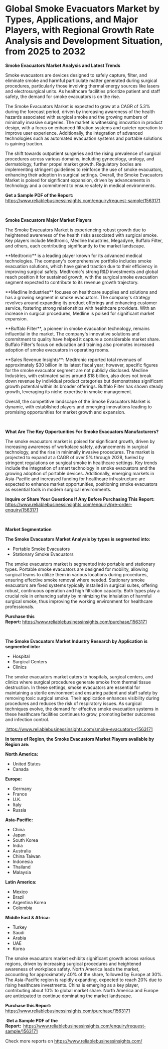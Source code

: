 <p><h1>Global Smoke Evacuators Market by Types, Applications, and Major Players, with Regional Growth Rate Analysis and Development Situation, from 2025 to 2032</h1></p><p><strong>Smoke Evacuators Market Analysis and Latest Trends</strong></p>
<p><p>Smoke evacuators are devices designed to safely capture, filter, and eliminate smoke and harmful particulate matter generated during surgical procedures, particularly those involving thermal energy sources like lasers and electrosurgical units. As healthcare facilities prioritize patient and staff safety, the demand for smoke evacuators is on the rise.</p><p>The Smoke Evacuators Market is expected to grow at a CAGR of 5.3% during the forecast period, driven by increasing awareness of the health hazards associated with surgical smoke and the growing numbers of minimally invasive surgeries. The market is witnessing innovation in product design, with a focus on enhanced filtration systems and quieter operation to improve user experience. Additionally, the integration of advanced technologies such as automated evacuation systems and portable solutions is gaining traction.</p><p>The shift towards outpatient surgeries and the rising prevalence of surgical procedures across various domains, including gynecology, urology, and dermatology, further propel market growth. Regulatory bodies are implementing stringent guidelines to reinforce the use of smoke evacuators, enhancing their adoption in surgical settings. Overall, the Smoke Evacuators Market is poised for significant expansion, driven by advancements in technology and a commitment to ensure safety in medical environments.</p></p>
<p><strong>Get a Sample PDF of the Report:&nbsp;</strong> <a href="https://www.reliablebusinessinsights.com/enquiry/request-sample/1563171?utm_campaign=2180&utm_medium=2&utm_source=Github&utm_content=ia&utm_term=11042025&utm_id=smoke-evacuators">https://www.reliablebusinessinsights.com/enquiry/request-sample/1563171</a></p>
<p>&nbsp;</p>
<p><strong>Smoke Evacuators Major Market Players</strong></p>
<p><p>The Smoke Evacuators Market is experiencing robust growth due to heightened awareness of the health risks associated with surgical smoke. Key players include Medtronic, Medline Industries, Megadyne, Buffalo Filter, and others, each contributing significantly to the market landscape.</p><p>**Medtronic** is a leading player known for its advanced medical technologies. The company's comprehensive portfolio includes smoke evacuation solutions, which have gained traction due to their efficiency in improving surgical safety. Medtronic's strong R&D investments and global reach position it for sustained growth, with the surgical smoke evacuation segment expected to contribute to its revenue growth trajectory.</p><p>**Medline Industries** focuses on healthcare supplies and solutions and has a growing segment in smoke evacuators. The company's strategy revolves around expanding its product offerings and enhancing customer service, fostering strong relationships with healthcare providers. With an increase in surgical procedures, Medline is poised for significant market expansion.</p><p>**Buffalo Filter**, a pioneer in smoke evacuation technology, remains influential in the market. The company's innovative solutions and commitment to quality have helped it capture a considerable market share. Buffalo Filter's focus on education and training also promotes increased adoption of smoke evacuators in operating rooms.</p><p>**Sales Revenue Insights**: Medtronic reported total revenues of approximately $30 billion in its latest fiscal year; however, specific figures for the smoke evacuator segment are not publicly disclosed. Medline Industries, with estimated sales around $18 billion, also does not break down revenue by individual product categories but demonstrates significant growth potential within its broader offerings. Buffalo Filter has shown steady growth, leveraging its niche expertise in smoke management.</p><p>Overall, the competitive landscape of the Smoke Evacuators Market is dynamic, with established players and emerging innovations leading to promising opportunities for market growth and expansion.</p></p>
<p>&nbsp;</p>
<p><strong>What Are The Key Opportunities For Smoke Evacuators Manufacturers?</strong></p>
<p><p>The smoke evacuators market is poised for significant growth, driven by increasing awareness of workplace safety, advancements in surgical technology, and the rise in minimally invasive procedures. The market is projected to expand at a CAGR of over 5% through 2028, fueled by stringent regulations on surgical smoke in healthcare settings. Key trends include the integration of smart technology in smoke evacuators and the growing adoption of portable devices. Additionally, emerging markets in Asia-Pacific and increased funding for healthcare infrastructure are expected to enhance market opportunities, positioning smoke evacuators as essential tools in modern surgical environments.</p></p>
<p><strong>Inquire or Share Your Questions If Any Before Purchasing This Report:</strong> <a href="https://www.reliablebusinessinsights.com/enquiry/pre-order-enquiry/1563171?utm_campaign=2180&utm_medium=2&utm_source=Github&utm_content=ia&utm_term=11042025&utm_id=smoke-evacuators">https://www.reliablebusinessinsights.com/enquiry/pre-order-enquiry/1563171</a></p>
<p>&nbsp;</p>
<p><strong>Market Segmentation</strong></p>
<p><strong>The Smoke Evacuators Market Analysis by types is segmented into:</strong></p>
<p><ul><li>Portable Smoke Evacuators</li><li>Stationary Smoke Evacuators</li></ul></p>
<p><p>The smoke evacuators market is segmented into portable and stationary types. Portable smoke evacuators are designed for mobility, allowing surgical teams to utilize them in various locations during procedures, ensuring effective smoke removal where needed. Stationary smoke evacuators are fixed systems typically installed in surgical suites, offering robust, continuous operation and high filtration capacity. Both types play a crucial role in enhancing safety by minimizing the inhalation of harmful surgical smoke, thus improving the working environment for healthcare professionals.</p></p>
<p><strong>Purchase this Report:&nbsp;</strong><a href="https://www.reliablebusinessinsights.com/purchase/1563171?utm_campaign=2180&utm_medium=2&utm_source=Github&utm_content=ia&utm_term=11042025&utm_id=smoke-evacuators">https://www.reliablebusinessinsights.com/purchase/1563171</a></p>
<p>&nbsp;</p>
<p><strong>The Smoke Evacuators Market Industry Research by Application is segmented into:</strong></p>
<p><ul><li>Hospital</li><li>Surgical Centers</li><li>Clinics</li></ul></p>
<p><p>The smoke evacuators market caters to hospitals, surgical centers, and clinics where surgical procedures generate smoke from thermal tissue destruction. In these settings, smoke evacuators are essential for maintaining a sterile environment and ensuring patient and staff safety by removing toxic surgical smoke. Their application enhances visibility during procedures and reduces the risk of respiratory issues. As surgical techniques evolve, the demand for effective smoke evacuation systems in these healthcare facilities continues to grow, promoting better outcomes and infection control.</p></p>
<p><a href="https://www.reliablebusinessinsights.com/smoke-evacuators-r1563171?utm_campaign=2180&utm_medium=2&utm_source=Github&utm_content=ia&utm_term=11042025&utm_id=smoke-evacuators">&nbsp;https://www.reliablebusinessinsights.com/smoke-evacuators-r1563171</a></p>
<p><strong>In terms of Region, the Smoke Evacuators Market Players available by Region are:</strong></p>
<p>
    <p> <strong> North America: </strong>
        <ul>
            <li>United States</li>
            <li>Canada</li>
        </ul>
        </p> 
    <p> <strong> Europe: </strong>
        <ul>
            <li>Germany</li>
            <li>France</li>
            <li>U.K.</li>
            <li>Italy</li>
            <li>Russia</li>
        </ul>
        </p> 
    <p> <strong> Asia-Pacific: </strong>
        <ul>
            <li>China</li>
            <li>Japan</li>
            <li>South Korea</li>
            <li>India</li>
            <li>Australia</li>
            <li>China Taiwan</li>
            <li>Indonesia</li>
            <li>Thailand</li>
            <li>Malaysia</li>
        </ul>
        </p> 
    <p> <strong> Latin America: </strong>
        <ul>
            <li>Mexico</li>
            <li>Brazil</li>
            <li>Argentina Korea</li>
            <li>Colombia</li>
        </ul>
        </p> 
    <p> <strong> Middle East & Africa: </strong>
        <ul>
            <li>Turkey</li>
            <li>Saudi</li>
            <li>Arabia</li>
            <li>UAE</li>
            <li>Korea</li>
        </ul>
    </p>
    </p>
<p><p>The smoke evacuators market exhibits significant growth across various regions, driven by increasing surgical procedures and heightened awareness of workplace safety. North America leads the market, accounting for approximately 40% of the share, followed by Europe at 30%. The Asia-Pacific region is rapidly expanding, expected to reach 20% due to rising healthcare investments. China is emerging as a key player, contributing about 10% to global market share. North America and Europe are anticipated to continue dominating the market landscape.</p></p>
<p><strong>Purchase this Report: </strong><a href="https://www.reliablebusinessinsights.com/purchase/1563171?utm_campaign=2180&utm_medium=2&utm_source=Github&utm_content=ia&utm_term=11042025&utm_id=smoke-evacuators">https://www.reliablebusinessinsights.com/purchase/1563171</a></p>
<p>&nbsp;<strong>Get a Sample PDF of the Report:&nbsp;&nbsp;</strong><a href="https://www.reliablebusinessinsights.com/enquiry/request-sample/1563171?utm_campaign=2180&utm_medium=2&utm_source=Github&utm_content=ia&utm_term=11042025&utm_id=smoke-evacuators">https://www.reliablebusinessinsights.com/enquiry/request-sample/1563171</a></p>
<p><strong></strong></p>
<p>Check more reports on <a href="https://www.reliablebusinessinsights.com/?utm_campaign=2180&utm_medium=2&utm_source=Github&utm_content=ia&utm_term=11042025&utm_id=smoke-evacuators">https://www.reliablebusinessinsights.com/</a></p>